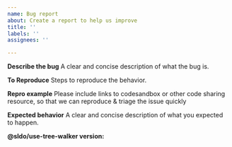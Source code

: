 ```yaml
---
name: Bug report
about: Create a report to help us improve
title: ''
labels: ''
assignees: ''

---
```


**Describe the bug**
A clear and concise description of what the bug is.

**To Reproduce**
Steps to reproduce the behavior.

**Repro example**
Please include links to codesandbox or other code sharing resource, so that we can reproduce & triage the issue quickly


**Expected behavior**
A clear and concise description of what you expected to happen.

**@sldo/use-tree-walker version:**
